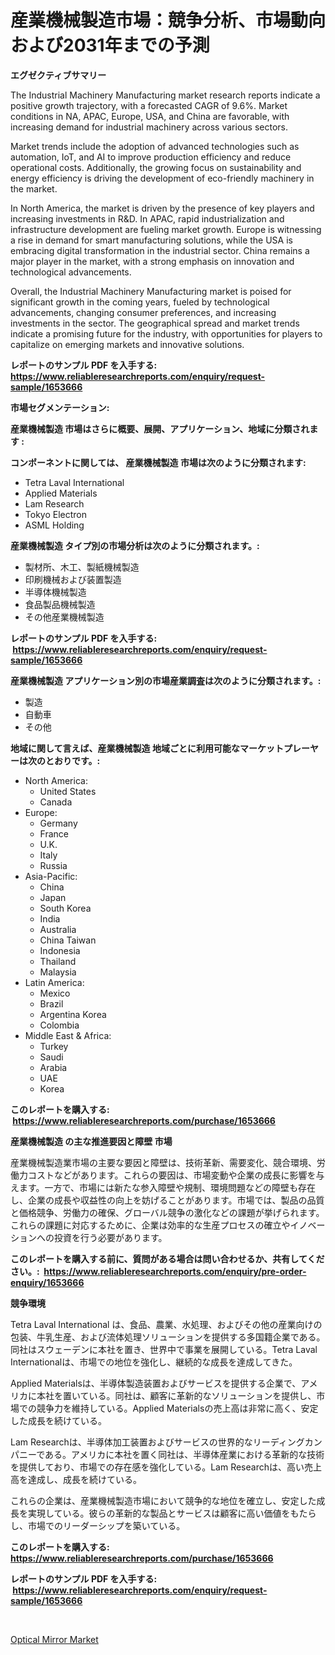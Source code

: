 <p><h1>産業機械製造市場：競争分析、市場動向および2031年までの予測</h1></p><p><strong>エグゼクティブサマリー</strong></p>
<p><p>The Industrial Machinery Manufacturing market research reports indicate a positive growth trajectory, with a forecasted CAGR of 9.6%. Market conditions in NA, APAC, Europe, USA, and China are favorable, with increasing demand for industrial machinery across various sectors.</p><p>Market trends include the adoption of advanced technologies such as automation, IoT, and AI to improve production efficiency and reduce operational costs. Additionally, the growing focus on sustainability and energy efficiency is driving the development of eco-friendly machinery in the market.</p><p>In North America, the market is driven by the presence of key players and increasing investments in R&D. In APAC, rapid industrialization and infrastructure development are fueling market growth. Europe is witnessing a rise in demand for smart manufacturing solutions, while the USA is embracing digital transformation in the industrial sector. China remains a major player in the market, with a strong emphasis on innovation and technological advancements.</p><p>Overall, the Industrial Machinery Manufacturing market is poised for significant growth in the coming years, fueled by technological advancements, changing consumer preferences, and increasing investments in the sector. The geographical spread and market trends indicate a promising future for the industry, with opportunities for players to capitalize on emerging markets and innovative solutions.</p></p>
<p><strong>レポートのサンプル PDF を入手する: <a href="https://www.reliableresearchreports.com/enquiry/request-sample/1653666">https://www.reliableresearchreports.com/enquiry/request-sample/1653666</a></strong></p>
<p><strong>市場セグメンテーション:</strong></p>
<p><strong> 産業機械製造 市場はさらに概要、展開、アプリケーション、地域に分類されます :</strong></p>
<p><strong>コンポーネントに関しては、 産業機械製造 市場は次のように分類されます: &nbsp;</strong></p>
<p><ul><li>Tetra Laval International</li><li>Applied Materials</li><li>Lam Research</li><li>Tokyo Electron</li><li>ASML Holding</li></ul></p>
<p><strong> 産業機械製造 タイプ別の市場分析は次のように分類されます。:</strong></p>
<p><ul><li>製材所、木工、製紙機械製造</li><li>印刷機械および装置製造</li><li>半導体機械製造</li><li>食品製品機械製造</li><li>その他産業機械製造</li></ul></p>
<p><strong>レポートのサンプル PDF を入手する: &nbsp;<a href="https://www.reliableresearchreports.com/enquiry/request-sample/1653666">https://www.reliableresearchreports.com/enquiry/request-sample/1653666</a></strong></p>
<p><strong> 産業機械製造 アプリケーション別の市場産業調査は次のように分類されます。:</strong></p>
<p><ul><li>製造</li><li>自動車</li><li>その他</li></ul></p>
<p><strong>地域に関して言えば、産業機械製造 地域ごとに利用可能なマーケットプレーヤーは次のとおりです。:</strong></p>
<p><ul>
    <li>
        North America:
        <ul>
            <li>United States</li>
            <li>Canada</li>
        </ul>
    </li>
    <li>
        Europe:
        <ul>
            <li>Germany</li>
            <li>France</li>
            <li>U.K.</li>
            <li>Italy</li>
            <li>Russia</li>
        </ul>
    </li>
    <li>
        Asia-Pacific:
        <ul>
            <li>China</li>
            <li>Japan</li>
            <li>South Korea</li>
            <li>India</li>
            <li>Australia</li>
            <li>China Taiwan</li>
            <li>Indonesia</li>
            <li>Thailand</li>
            <li>Malaysia</li>
        </ul>
    </li>
    <li>
        Latin America:
        <ul>
            <li>Mexico</li>
            <li>Brazil</li>
            <li>Argentina Korea</li>
            <li>Colombia</li>
        </ul>
    </li>
    <li>
        Middle East & Africa:
        <ul>
            <li>Turkey</li>
            <li>Saudi</li>
            <li>Arabia</li>
            <li>UAE</li>
            <li>Korea</li>
        </ul>
    </li>
    </ul></p>
<p><strong>このレポートを購入する: &nbsp;<a href="https://www.reliableresearchreports.com/purchase/1653666">https://www.reliableresearchreports.com/purchase/1653666</a></strong></p>
<p><strong>産業機械製造 の主な推進要因と障壁 市場</strong></p>
<p><p>産業機械製造業市場の主要な要因と障壁は、技術革新、需要変化、競合環境、労働力コストなどがあります。これらの要因は、市場変動や企業の成長に影響を与えます。一方で、市場には新たな参入障壁や規制、環境問題などの障壁も存在し、企業の成長や収益性の向上を妨げることがあります。市場では、製品の品質と価格競争、労働力の確保、グローバル競争の激化などの課題が挙げられます。これらの課題に対応するために、企業は効率的な生産プロセスの確立やイノベーションへの投資を行う必要があります。</p></p>
<p><strong>このレポートを購入する前に、質問がある場合は問い合わせるか、共有してください。:&nbsp; <a href="https://www.reliableresearchreports.com/enquiry/pre-order-enquiry/1653666">https://www.reliableresearchreports.com/enquiry/pre-order-enquiry/1653666</a></strong></p>
<p><strong>競争環境</strong></p>
<p><p>Tetra Laval International は、食品、農業、水処理、およびその他の産業向けの包装、牛乳生産、および流体処理ソリューションを提供する多国籍企業である。同社はスウェーデンに本社を置き、世界中で事業を展開している。Tetra Laval Internationalは、市場での地位を強化し、継続的な成長を達成してきた。</p><p>Applied Materialsは、半導体製造装置およびサービスを提供する企業で、アメリカに本社を置いている。同社は、顧客に革新的なソリューションを提供し、市場での競争力を維持している。Applied Materialsの売上高は非常に高く、安定した成長を続けている。</p><p>Lam Researchは、半導体加工装置およびサービスの世界的なリーディングカンパニーである。アメリカに本社を置く同社は、半導体産業における革新的な技術を提供しており、市場での存在感を強化している。Lam Researchは、高い売上高を達成し、成長を続けている。</p><p>これらの企業は、産業機械製造市場において競争的な地位を確立し、安定した成長を実現している。彼らの革新的な製品とサービスは顧客に高い価値をもたらし、市場でのリーダーシップを築いている。</p></p>
<p><strong>このレポートを購入する: &nbsp; <a href="https://www.reliableresearchreports.com/purchase/1653666">https://www.reliableresearchreports.com/purchase/1653666</a></strong></p>
<p><strong>レポートのサンプル PDF を入手する: &nbsp;<a href="https://www.reliableresearchreports.com/enquiry/request-sample/1653666">https://www.reliableresearchreports.com/enquiry/request-sample/1653666</a></strong><strong></strong></p>
<p>&nbsp;</p>
<p><p><a href="https://glittery-fuchsia-86a.notion.site/Optical-Mirror-Market-Research-Report-Unlocks-Analysis-on-the-Market-Financial-Status-Market-Size--40d9d9d7d2bc459a9bed133351b66436">Optical Mirror Market</a></p></p>